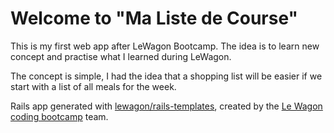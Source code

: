 # Welcome to "Ma Liste de Course"

This is my first web app after LeWagon Bootcamp. The idea is to learn new concept and practise what I learned during LeWagon.

The concept is simple, I had the idea that a shopping list will be easier if we start with a list of all meals for the week.

Rails app generated with [lewagon/rails-templates](https://github.com/lewagon/rails-templates), created by the [Le Wagon coding bootcamp](https://www.lewagon.com) team.
